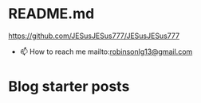 # README.md
<!-- README.md -List:Start -->
https://github.com/JESusJESus777/JESusJESus777 

- 📫 How to reach me mailto:<robinsonlg13@gmail.com>
# Blog starter posts
<!-- BLOG-POST-LIST:START -->
<!-- BLOG-POST-LIST:END -->
<!-- README.md -List:End -->
